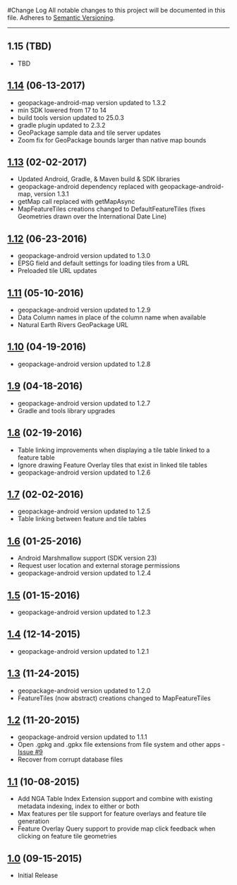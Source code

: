#Change Log
All notable changes to this project will be documented in this file.
Adheres to [Semantic Versioning](http://semver.org/).

---

## 1.15 (TBD)

* TBD

## [1.14](https://github.com/ngageoint/geopackage-mapcache-android/releases/tag/1.14) (06-13-2017)

* geopackage-android-map version updated to 1.3.2
* min SDK lowered from 17 to 14
* build tools version updated to 25.0.3
* gradle plugin updated to 2.3.2
* GeoPackage sample data and tile server updates
* Zoom fix for GeoPackage bounds larger than native map bounds

## [1.13](https://github.com/ngageoint/geopackage-mapcache-android/releases/tag/1.13) (02-02-2017)

* Updated Android, Gradle, & Maven build & SDK libraries
* geopackage-android dependency replaced with geopackage-android-map, version 1.3.1
* getMap call replaced with getMapAsync
* MapFeatureTiles creations changed to DefaultFeatureTiles (fixes Geometries drawn over the International Date Line)

## [1.12](https://github.com/ngageoint/geopackage-mapcache-android/releases/tag/1.12) (06-23-2016)

* geopackage-android version updated to 1.3.0
* EPSG field and default settings for loading tiles from a URL
* Preloaded tile URL updates

## [1.11](https://github.com/ngageoint/geopackage-mapcache-android/releases/tag/1.11) (05-10-2016)

* geopackage-android version updated to 1.2.9
* Data Column names in place of the column name when available
* Natural Earth Rivers GeoPackage URL

## [1.10](https://github.com/ngageoint/geopackage-mapcache-android/releases/tag/1.10) (04-19-2016)

* geopackage-android version updated to 1.2.8

## [1.9](https://github.com/ngageoint/geopackage-mapcache-android/releases/tag/1.9) (04-18-2016)

* geopackage-android version updated to 1.2.7
* Gradle and tools library upgrades

## [1.8](https://github.com/ngageoint/geopackage-mapcache-android/releases/tag/1.8) (02-19-2016)

* Table linking improvements when displaying a tile table linked to a feature table
* Ignore drawing Feature Overlay tiles that exist in linked tile tables
* geopackage-android version updated to 1.2.6

## [1.7](https://github.com/ngageoint/geopackage-mapcache-android/releases/tag/1.7) (02-02-2016)

* geopackage-android version updated to 1.2.5
* Table linking between feature and tile tables

## [1.6](https://github.com/ngageoint/geopackage-mapcache-android/releases/tag/1.6) (01-25-2016)

* Android Marshmallow support (SDK version 23)
* Request user location and external storage permissions
* geopackage-android version updated to 1.2.4

## [1.5](https://github.com/ngageoint/geopackage-mapcache-android/releases/tag/1.5) (01-15-2016)

* geopackage-android version updated to 1.2.3

## [1.4](https://github.com/ngageoint/geopackage-mapcache-android/releases/tag/1.4) (12-14-2015)

* geopackage-android version updated to 1.2.1

## [1.3](https://github.com/ngageoint/geopackage-mapcache-android/releases/tag/1.3) (11-24-2015)

* geopackage-android version updated to 1.2.0
* FeatureTiles (now abstract) creations changed to MapFeatureTiles

## [1.2](https://github.com/ngageoint/geopackage-mapcache-android/releases/tag/1.2) (11-20-2015)

* geopackage-android version updated to 1.1.1
* Open .gpkg and .gpkx file extensions from file system and other apps - [Issue #9](https://github.com/ngageoint/geopackage-mapcache-android/issues/9)
* Recover from corrupt database files

## [1.1](https://github.com/ngageoint/geopackage-mapcache-android/releases/tag/1.1) (10-08-2015)

* Add NGA Table Index Extension support and combine with existing metadata indexing, index to either or both
* Max features per tile support for feature overlays and feature tile generation
* Feature Overlay Query support to provide map click feedback when clicking on feature tile geometries

## [1.0](https://github.com/ngageoint/geopackage-mapcache-android/releases/tag/1.0) (09-15-2015)

* Initial Release
